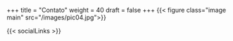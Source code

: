 +++
title = "Contato"
weight = 40
draft = false
+++
{{< figure class="image main" src="/images/pic04.jpg">}}

{{< socialLinks >}}
